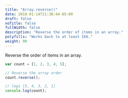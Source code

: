 ```yaml
---
title: "Array.reverse()"
date: 2018-01-14T21:38:44-05:00
draft: false
noTitle: false
fullWidth: false
description: "Reverse the order of items in an array."
polyfills: "Works back to at least IE6."
weight: 90
---
```


Reverse the order of items in an array.

```javascript
var count = [1, 2, 3, 4, 5];

// Reverse the array order
count.reverse();

// logs [5, 4, 3, 2, 1]
console.log(count);
```